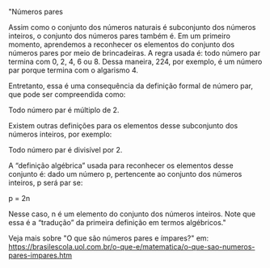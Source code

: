 "Números pares

Assim como o conjunto dos números naturais é subconjunto dos números inteiros, o conjunto dos números pares também é. Em um primeiro momento, aprendemos a reconhecer os elementos do conjunto dos números pares por meio de brincadeiras. A regra usada é: todo número par termina com 0, 2, 4, 6 ou 8. Dessa maneira, 224, por exemplo, é um número par porque termina com o algarismo 4.

Entretanto, essa é uma consequência da definição formal de número par, que pode ser compreendida como:

Todo número par é múltiplo de 2.

Existem outras definições para os elementos desse subconjunto dos números inteiros, por exemplo:

Todo número par é divisível por 2.

A “definição algébrica” usada para reconhecer os elementos desse conjunto é: dado um número p, pertencente ao conjunto dos números inteiros, p será par se:

p = 2n

Nesse caso, n é um elemento do conjunto dos números inteiros. Note que essa é a “tradução” da primeira definição em termos algébricos."

Veja mais sobre "O que são números pares e ímpares?" em: https://brasilescola.uol.com.br/o-que-e/matematica/o-que-sao-numeros-pares-impares.htm

